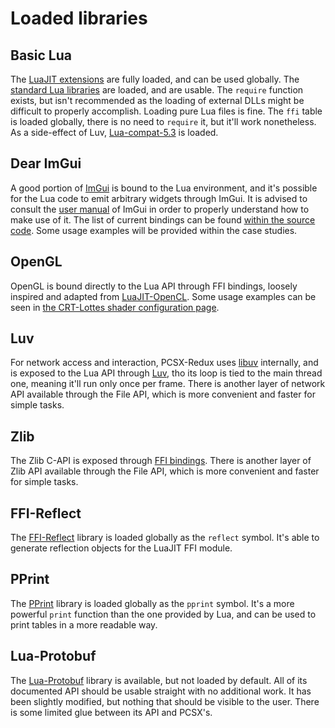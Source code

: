 # Loaded libraries

## Basic Lua
The [LuaJIT extensions](https://luajit.org/extensions.html) are fully loaded, and can be used globally. The [standard Lua libraries](https://www.lua.org/manual/5.1/manual.html#5) are loaded, and are usable. The `require` function exists, but isn't recommended as the loading of external DLLs might be difficult to properly accomplish. Loading pure Lua files is fine. The `ffi` table is loaded globally, there is no need to `require` it, but it'll work nonetheless. As a side-effect of Luv, [Lua-compat-5.3](https://github.com/keplerproject/lua-compat-5.3) is loaded.

## Dear ImGui
A good portion of [ImGui](https://github.com/ocornut/imgui) is bound to the Lua environment, and it's possible for the Lua code to emit arbitrary widgets through ImGui. It is advised to consult the [user manual](https://pthom.github.io/imgui_manual_online/manual/imgui_manual.html) of ImGui in order to properly understand how to make use of it. The list of current bindings can be found [within the source code](https://github.com/grumpycoders/pcsx-redux/blob/main/third_party/imgui_lua_bindings/imgui_iterator.inl). Some usage examples will be provided within the case studies.

## OpenGL
OpenGL is bound directly to the Lua API through FFI bindings, loosely inspired and adapted from [LuaJIT-OpenCL](https://github.com/malkia/luajit-opencl
). Some usage examples can be seen in [the CRT-Lottes shader configuration page](https://github.com/grumpycoders/pcsx-redux/blob/eadd59e764d526636d900fada6f3dd0057035690/src/gui/shaders/crt-lottes.cc#L141-L146).

## Luv
For network access and interaction, PCSX-Redux uses [libuv](https://libuv.org/) internally, and is exposed to the Lua API through [Luv](https://github.com/luvit/luv), tho its loop is tied to the main thread one, meaning it'll run only once per frame. There is another layer of network API available through the File API, which is more convenient and faster for simple tasks.

## Zlib
The Zlib C-API is exposed through [FFI bindings](https://github.com/luapower/zlib). There is another layer of Zlib API available through the File API, which is more convenient and faster for simple tasks.

## FFI-Reflect
The [FFI-Reflect](https://github.com/corsix/ffi-reflect) library is loaded globally as the `reflect` symbol. It's able to generate reflection objects for the LuaJIT FFI module.

## PPrint
The [PPrint](https://github.com/jagt/pprint.lua) library is loaded globally as the `pprint` symbol. It's a more powerful `print` function than the one provided by Lua, and can be used to print tables in a more readable way.

## Lua-Protobuf
The [Lua-Protobuf](https://github.com/starwing/lua-protobuf) library is available, but not loaded by default. All of its documented API should be usable straight with no additional work. It has been slightly modified, but nothing that should be visible to the user. There is some limited glue between its API and PCSX's.